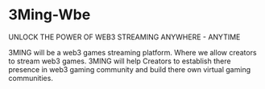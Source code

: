 # 3Ming-Wbe
UNLOCK THE POWER OF WEB3 STREAMING ANYWHERE - ANYTIME          

3MING will be a web3 games streaming platform. Where we allow creators to stream web3 games. 3MING will help Creators to establish there presence in web3 gaming community and build there own virtual gaming communities.
